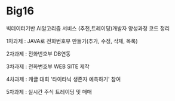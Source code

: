 # Big16
빅데이터기반 AI알고리즘 서비스 (추천,트레이딩)개발자 양성과정 코드 정리



1차과제 : JAVA로 전화번호부 만들기(추가, 수정, 삭제, 목록)

2차과제 : 전화번호부 DB연동

3차과제 : 전화번호부 WEB SITE 제작

4차과제 : 캐글 대회 '타이타닉 생존자 예측하기' 참여

5차과제 : 실시간 주식 트레이딩 및 매매
